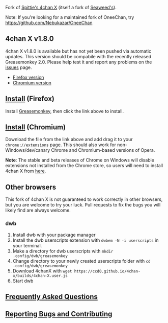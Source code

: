 Fork of [Spittie's 4chan X](https://github.com/Spittie/4chan-x) (itself a fork of [Seaweed's](https://github.com/seaweedchan/4chan-x)).

Note: If you're looking for a maintained fork of OneeChan, try
https://github.com/Nebukazar/OneeChan

## 4chan X v1.8.0
4chan X v1.8.0 is available but has not yet been pushed via automatic updates.
This version should be compabile with the recently released Greasemonkey 2.0.
Please help test it and report any problems on the [issues](https://github.com/ccd0/4chan-x/issues) page.

- [Firefox version](https://github.com/ccd0/4chan-x/raw/1.8.0/builds/4chan-X.user.js)
- [Chromium version](https://github.com/ccd0/4chan-x/raw/1.8.0/builds/crx.crx)

## [Install](https://ccd0.github.io/4chan-x/builds/4chan-X.user.js) (Firefox)
Install [Greasemonkey](https://addons.mozilla.org/en-US/firefox/addon/greasemonkey/), then click the link above to install.

## [Install](https://ccd0.github.io/4chan-x/builds/crx.crx) (Chromium)
Download the file from the link above and add drag it to your `chrome://extensions` page.
This should also work for non-Windows/dev/canary Chrome and Chromium-based versions of Opera.

**Note**: The stable and beta releases of Chrome on Windows will disable extensions not installed from the Chrome store, so users will need to install 4chan X from [here](https://chrome.google.com/webstore/detail/4chan-x/ohnjgmpcibpbafdlkimncjhflgedgpam).

## Other browsers
This fork of 4chan X is not guaranteed to work correctly in other browsers, but you are welcome to try your luck. Pull requests to fix the bugs you will likely find are always welcome.

### dwb
1. Install dwb with your package manager
2. Install the dwb userscripts extension with `dwbem -N -i userscripts` in your terminal.
3. Make a directory for dwb userscripts with `mkdir .config/dwb/greasemonkey`
4. Change directory to your newly created userscripts folder with `cd .config/dwb/greasemonkey`
5. Download 4chanX with `wget https://ccd0.github.io/4chan-x/builds/4chan-X.user.js`
6. Start dwb

## [Frequently Asked Questions](https://github.com/ccd0/4chan-x/wiki/Frequently-Asked-Questions)

## [Reporting Bugs and Contributing](https://github.com/ccd0/4chan-x/blob/master/CONTRIBUTING.md)

